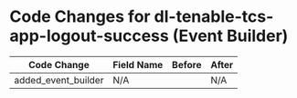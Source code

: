 # Code Changes for dl-tenable-tcs-app-logout-success (Event Builder)

| Code Change | Field Name | Before | After |
|-------------|------------|--------|-------|
| added_event_builder | N/A |  | N/A |